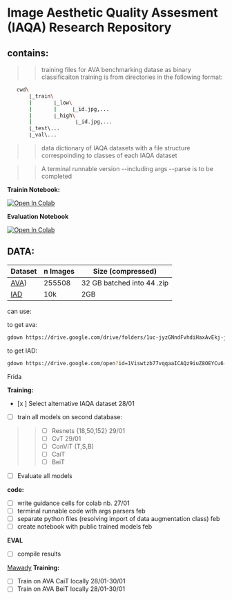 # Image Aesthetic Quality Assesment (IAQA) Research Repository

## contains:
>> training files for AVA benchmarking datase as binary classificaiton
training is from directories in the following format:

```bash
   cwd\
       ⌊_train\
       |       ⌊_low\
       |       |     ⌊_id.jpg,...
       |       ⌊_high\
       |              ⌊_id.jpg,... 
       ⌊_test\...
       ⌊_val\...
```

>> data dictionary of IAQA datasets with a file structure correspoinding to classes of each IAQA dataset

>> A terminal runnable version --including args --parse is to be completed


**Trainin Notebook:**

[![Open In Colab](https://colab.research.google.com/assets/colab-badge.svg)](https://colab.research.google.com/drive/1cwhu6qsGy0Pc3tnXWo82hq3uhV5-fTu-?usp=sharing)

**Evaluation Notebook**

[![Open In Colab](https://colab.research.google.com/assets/colab-badge.svg)](https://colab.research.google.com/drive/1f4N2tefnfAWme2ro2O8LU_FwuOfDo_fC?usp=sharing)
## DATA:

|Dataset|n Images|Size (compressed)|
|-------|--------|-----------------|
|[AVA](https://drive.google.com/drive/folders/1uc-jyzGNndFvhdiHaxAvEkj-jP5e6F1f?usp=sharing))| 255508|  32 GB batched into 44 .zip| 
|[IAD](https://drive.google.com/open?id=1Viswtzb77vqqaaICAQz9iuZ8OEYCu6-_)|10k |2GB| 


can use:

to get ava:

```bash
gdown https://drive.google.com/drive/folders/1uc-jyzGNndFvhdiHaxAvEkj-jP5e6F1f?usp=sharing
```
to get IAD:

```bash
gdown https://drive.google.com/open?id=1Viswtzb77vqqaaICAQz9iuZ8OEYCu6-_
```

Frida

**Training:**

- [x ] Select alternative IAQA dataset 28/01
- [ ] train all models on second database: 
>> - [ ] Resnets {18,50,152}  29/01
>> - [ ] CvT 29/01
>> - [ ] ConViT (T,S,B)
>> - [ ] CaiT
>> - [ ] BeiT
- [ ] Evaluate all models

**code:**

- [ ] write guidance cells for colab nb. 27/01
- [ ] terminal runnable code with args parsers feb
- [ ] separate python files (resolving import of data augmentation class) feb
- [ ] create notebook with public trained models feb

**EVAL**

- [ ] compile results 

[Mawady](https://github.com/mawady)
**Training:**
- [ ] Train on AVA CaiT locally 28/01-30/01
- [ ] Train on AVA BeiT locally 28/01-30/01
